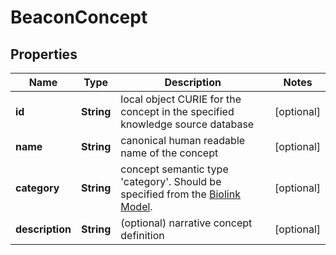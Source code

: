 
# BeaconConcept

## Properties
Name | Type | Description | Notes
------------ | ------------- | ------------- | -------------
**id** | **String** | local object CURIE for the concept in the specified knowledge source database  |  [optional]
**name** | **String** | canonical human readable name of the concept  |  [optional]
**category** | **String** | concept semantic type &#39;category&#39;. Should be specified from the [Biolink Model](https://biolink.github.io/biolink-model).  |  [optional]
**description** | **String** | (optional) narrative concept definition  |  [optional]



